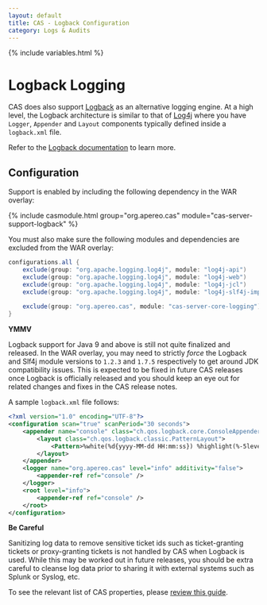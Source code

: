 ```yaml
---
layout: default
title: CAS - Logback Configuration
category: Logs & Audits
---
```


{% include variables.html %}

# Logback Logging

CAS does also support [Logback](https://logback.qos.ch/) as an alternative logging engine. At a high level, 
the Logback architecture is similar to that of [Log4j](Logging.html) where you have `Logger`, `Appender` 
and `Layout` components typically defined inside a `logback.xml` file.

Refer to the [Logback documentation](https://logback.qos.ch/documentation.html) to learn more.

## Configuration

Support is enabled by including the following dependency in the WAR overlay:

{% include casmodule.html group="org.apereo.cas" module="cas-server-support-logback" %}

You must also make sure the following modules and dependencies are excluded from the WAR overlay:

```groovy
configurations.all {
    exclude(group: "org.apache.logging.log4j", module: "log4j-api")
    exclude(group: "org.apache.logging.log4j", module: "log4j-web")
    exclude(group: "org.apache.logging.log4j", module: "log4j-jcl")
    exclude(group: "org.apache.logging.log4j", module: "log4j-slf4j-impl")
    
    exclude(group: "org.apereo.cas", module: "cas-server-core-logging")
}
```

<div class="alert alert-warning"><strong>YMMV</strong><p>
Logback support for Java 9 and above is still not quite finalized and released. In the WAR overlay, you may need to strictly <i>force</i>
the Logback and Slf4j module versions to <code>1.2.3</code> and <code>1.7.5</code> respectively to get around JDK compatibility issues.
This is expected to be fixed in future CAS releases once Logback is officially released and you should keep an eye out for related changes and fixes in the CAS release notes.
</p></div>

A sample `logback.xml` file follows:

```xml
<?xml version="1.0" encoding="UTF-8"?>
<configuration scan="true" scanPeriod="30 seconds">
    <appender name="console" class="ch.qos.logback.core.ConsoleAppender">
        <layout class="ch.qos.logback.classic.PatternLayout">
            <Pattern>%white(%d{yyyy-MM-dd HH:mm:ss}) %highlight(%-5level) %cyan(%logger{15}) - %msg%n</Pattern>
        </layout>
    </appender>
    <logger name="org.apereo.cas" level="info" additivity="false">
        <appender-ref ref="console" />
    </logger>
    <root level="info">
        <appender-ref ref="console" />
    </root>
</configuration>
```

<div class="alert alert-warning"><strong>Be Careful</strong><p>
Sanitizing log data to remove sensitive ticket ids such as ticket-granting tickets or proxy-granting tickets is not handled by CAS when Logback is used. While this 
may be worked out in future releases, you should be extra careful to cleanse log data prior to sharing it with external systems such as Splunk or Syslog, etc. 
</p></div>

To see the relevant list of CAS properties, please [review this guide](../configuration/Configuration-Properties.html#logging).
